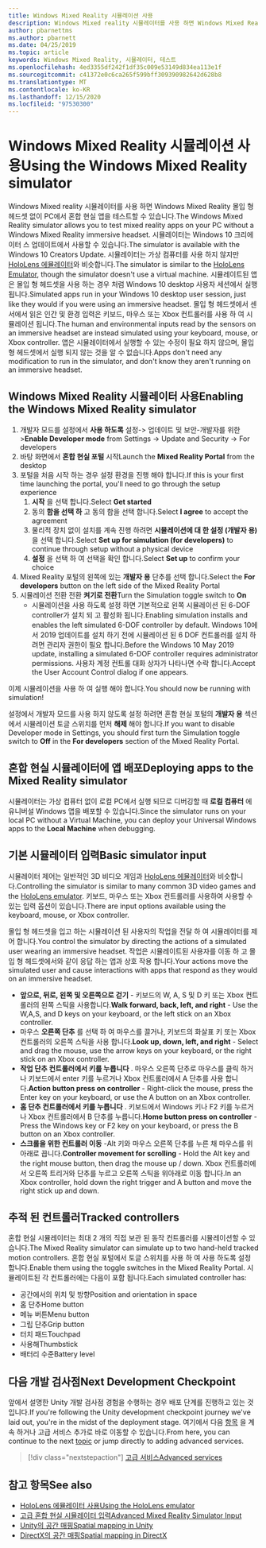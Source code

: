 ```yaml
---
title: Windows Mixed Reality 시뮬레이션 사용
description: Windows Mixed reality 시뮬레이터를 사용 하면 Windows Mixed Reality 몰입 형 헤드셋 없이 PC에서 혼합 현실 앱을 테스트할 수 있습니다.
author: pbarnettms
ms.author: pbarnett
ms.date: 04/25/2019
ms.topic: article
keywords: Windows Mixed Reality, 시뮬레이터, 테스트
ms.openlocfilehash: 4ed3355df242f1df35c009e53149d834ea113e1f
ms.sourcegitcommit: c41372e0c6ca265f599bff309390982642d628b8
ms.translationtype: MT
ms.contentlocale: ko-KR
ms.lasthandoff: 12/15/2020
ms.locfileid: "97530300"
---
```

# <a name="using-the-windows-mixed-reality-simulator"></a><span data-ttu-id="1b447-104">Windows Mixed Reality 시뮬레이션 사용</span><span class="sxs-lookup"><span data-stu-id="1b447-104">Using the Windows Mixed Reality simulator</span></span>

<span data-ttu-id="1b447-105">Windows Mixed reality 시뮬레이터를 사용 하면 Windows Mixed Reality 몰입 형 헤드셋 없이 PC에서 혼합 현실 앱을 테스트할 수 있습니다.</span><span class="sxs-lookup"><span data-stu-id="1b447-105">The Windows Mixed Reality simulator allows you to test mixed reality apps on your PC without a Windows Mixed Reality immersive headset.</span></span> <span data-ttu-id="1b447-106">시뮬레이터는 Windows 10 크리에이터 스 업데이트에서 사용할 수 있습니다.</span><span class="sxs-lookup"><span data-stu-id="1b447-106">The simulator is available with the Windows 10 Creators Update.</span></span> <span data-ttu-id="1b447-107">시뮬레이터는 가상 컴퓨터를 사용 하지 않지만 [HoloLens 에뮬레이터](using-the-hololens-emulator.md)와 비슷합니다.</span><span class="sxs-lookup"><span data-stu-id="1b447-107">The simulator is similar to the [HoloLens Emulator](using-the-hololens-emulator.md), though the simulator doesn't use a virtual machine.</span></span> <span data-ttu-id="1b447-108">시뮬레이트된 앱은 몰입 형 헤드셋을 사용 하는 경우 처럼 Windows 10 desktop 사용자 세션에서 실행 됩니다.</span><span class="sxs-lookup"><span data-stu-id="1b447-108">Simulated apps run in your Windows 10 desktop user session, just like they would if you were using an immersive headset.</span></span> <span data-ttu-id="1b447-109">몰입 형 헤드셋에서 센서에서 읽은 인간 및 환경 입력은 키보드, 마우스 또는 Xbox 컨트롤러를 사용 하 여 시뮬레이션 됩니다.</span><span class="sxs-lookup"><span data-stu-id="1b447-109">The human and environmental inputs read by the sensors on an immersive headset are instead simulated using your keyboard, mouse, or Xbox controller.</span></span> <span data-ttu-id="1b447-110">앱은 시뮬레이터에서 실행할 수 있는 수정이 필요 하지 않으며, 몰입 형 헤드셋에서 실행 되지 않는 것을 알 수 없습니다.</span><span class="sxs-lookup"><span data-stu-id="1b447-110">Apps don't need any modification to run in the simulator, and don't know they aren't running on an immersive headset.</span></span>

## <a name="enabling-the-windows-mixed-reality-simulator"></a><span data-ttu-id="1b447-111">Windows Mixed Reality 시뮬레이터 사용</span><span class="sxs-lookup"><span data-stu-id="1b447-111">Enabling the Windows Mixed Reality simulator</span></span>

1. <span data-ttu-id="1b447-112">개발자 모드를 설정에서 **사용 하도록** 설정-> 업데이트 및 보안-개발자를 위한 ></span><span class="sxs-lookup"><span data-stu-id="1b447-112">**Enable Developer mode** from Settings -> Update and Security -> For developers</span></span>
2. <span data-ttu-id="1b447-113">바탕 화면에서 **혼합 현실 포털** 시작</span><span class="sxs-lookup"><span data-stu-id="1b447-113">Launch the **Mixed Reality Portal** from the desktop</span></span>
3. <span data-ttu-id="1b447-114">포털을 처음 시작 하는 경우 설정 환경을 진행 해야 합니다.</span><span class="sxs-lookup"><span data-stu-id="1b447-114">If this is your first time launching the portal, you'll need to go through the setup experience</span></span>
   1. <span data-ttu-id="1b447-115">**시작** 을 선택 합니다.</span><span class="sxs-lookup"><span data-stu-id="1b447-115">Select **Get started**</span></span>
   2. <span data-ttu-id="1b447-116">동의 **함을 선택 하** 고 동의 함을 선택 합니다.</span><span class="sxs-lookup"><span data-stu-id="1b447-116">Select **I agree** to accept the agreement</span></span>
   3. <span data-ttu-id="1b447-117">물리적 장치 없이 설치를 계속 진행 하려면 **시뮬레이션에 대 한 설정 (개발자 용)** 을 선택 합니다.</span><span class="sxs-lookup"><span data-stu-id="1b447-117">Select **Set up for simulation (for developers)** to continue through setup without a physical device</span></span>
   4. <span data-ttu-id="1b447-118">**설정** 을 선택 하 여 선택을 확인 합니다.</span><span class="sxs-lookup"><span data-stu-id="1b447-118">Select **Set up** to confirm your choice</span></span>
4. <span data-ttu-id="1b447-119">Mixed Reality 포털의 왼쪽에 있는 **개발자 용** 단추를 선택 합니다.</span><span class="sxs-lookup"><span data-stu-id="1b447-119">Select the **For developers** button on the left side of the Mixed Reality Portal</span></span>
5. <span data-ttu-id="1b447-120">시뮬레이션 전환 전환 **켜기로 전환**</span><span class="sxs-lookup"><span data-stu-id="1b447-120">Turn the Simulation toggle switch to **On**</span></span>
   * <span data-ttu-id="1b447-121">시뮬레이션을 사용 하도록 설정 하면 기본적으로 왼쪽 시뮬레이션 된 6-DOF controller가 설치 되 고 활성화 됩니다.</span><span class="sxs-lookup"><span data-stu-id="1b447-121">Enabling simulation installs and enables the left simulated 6-DOF controller by default.</span></span>  <span data-ttu-id="1b447-122">Windows 10에서 2019 업데이트를 설치 하기 전에 시뮬레이션 된 6 DOF 컨트롤러를 설치 하려면 관리자 권한이 필요 합니다.</span><span class="sxs-lookup"><span data-stu-id="1b447-122">Before the Windows 10 May 2019 update, installing a simulated 6-DOF controller requires administrator permissions.</span></span>  <span data-ttu-id="1b447-123">사용자 계정 컨트롤 대화 상자가 나타나면 수락 합니다.</span><span class="sxs-lookup"><span data-stu-id="1b447-123">Accept the User Account Control dialog if one appears.</span></span>

<span data-ttu-id="1b447-124">이제 시뮬레이션을 사용 하 여 실행 해야 합니다.</span><span class="sxs-lookup"><span data-stu-id="1b447-124">You should now be running with simulation!</span></span>

<span data-ttu-id="1b447-125">설정에서 개발자 모드를 사용 하지 않도록 설정 하려면 혼합 현실 포털의 **개발자 용** 섹션에서 시뮬레이션 토글 스위치를 먼저 **해제** 해야 합니다.</span><span class="sxs-lookup"><span data-stu-id="1b447-125">If you want to disable Developer mode in Settings, you should first turn the Simulation toggle switch to **Off** in the **For developers** section of the Mixed Reality Portal.</span></span>

## <a name="deploying-apps-to-the-mixed-reality-simulator"></a><span data-ttu-id="1b447-126">혼합 현실 시뮬레이터에 앱 배포</span><span class="sxs-lookup"><span data-stu-id="1b447-126">Deploying apps to the Mixed Reality simulator</span></span>

<span data-ttu-id="1b447-127">시뮬레이터는 가상 컴퓨터 없이 로컬 PC에서 실행 되므로 디버깅할 때 **로컬 컴퓨터** 에 유니버설 Windows 앱을 배포할 수 있습니다.</span><span class="sxs-lookup"><span data-stu-id="1b447-127">Since the simulator runs on your local PC without a Virtual Machine, you can deploy your Universal Windows apps to the **Local Machine** when debugging.</span></span>

## <a name="basic-simulator-input"></a><span data-ttu-id="1b447-128">기본 시뮬레이터 입력</span><span class="sxs-lookup"><span data-stu-id="1b447-128">Basic simulator input</span></span>

<span data-ttu-id="1b447-129">시뮬레이터 제어는 일반적인 3D 비디오 게임과 [HoloLens 에뮬레이터](using-the-hololens-emulator.md)와 비슷합니다.</span><span class="sxs-lookup"><span data-stu-id="1b447-129">Controlling the simulator is similar to many common 3D video games and the [HoloLens emulator](using-the-hololens-emulator.md).</span></span> <span data-ttu-id="1b447-130">키보드, 마우스 또는 Xbox 컨트롤러를 사용하여 사용할 수 있는 입력 옵션이 있습니다.</span><span class="sxs-lookup"><span data-stu-id="1b447-130">There are input options available using the keyboard, mouse, or Xbox controller.</span></span>

<span data-ttu-id="1b447-131">몰입 형 헤드셋을 입고 하는 시뮬레이션 된 사용자의 작업을 전달 하 여 시뮬레이터를 제어 합니다.</span><span class="sxs-lookup"><span data-stu-id="1b447-131">You control the simulator by directing the actions of a simulated user wearing an immersive headset.</span></span> <span data-ttu-id="1b447-132">작업은 시뮬레이트된 사용자를 이동 하 고 몰입 형 헤드셋에서와 같이 응답 하는 앱과 상호 작용 합니다.</span><span class="sxs-lookup"><span data-stu-id="1b447-132">Your actions move the simulated user and cause interactions with apps that respond as they would on an immersive headset.</span></span>
* <span data-ttu-id="1b447-133">**앞으로, 뒤로, 왼쪽 및 오른쪽으로 걷기** - 키보드의 W, A, S 및 D 키 또는 Xbox 컨트롤러의 왼쪽 스틱을 사용합니다.</span><span class="sxs-lookup"><span data-stu-id="1b447-133">**Walk forward, back, left, and right** - Use the W,A,S, and D keys on your keyboard, or the left stick on an Xbox controller.</span></span>
* <span data-ttu-id="1b447-134">마우스 **오른쪽 단추** 를 선택 하 여 마우스를 끌거나, 키보드의 화살표 키 또는 Xbox 컨트롤러의 오른쪽 스틱을 사용 합니다.</span><span class="sxs-lookup"><span data-stu-id="1b447-134">**Look up, down, left, and right** - Select and drag the mouse, use the arrow keys on your keyboard, or the right stick on an Xbox controller.</span></span>
* <span data-ttu-id="1b447-135">**작업 단추 컨트롤러에서 키를 누릅니다** . 마우스 오른쪽 단추로 마우스를 클릭 하거나 키보드에서 enter 키를 누르거나 Xbox 컨트롤러에서 A 단추를 사용 합니다.</span><span class="sxs-lookup"><span data-stu-id="1b447-135">**Action button press on controller** - Right-click the mouse, press the Enter key on your keyboard, or use the A button on an Xbox controller.</span></span>
* <span data-ttu-id="1b447-136">**홈 단추 컨트롤러에서 키를 누릅니다** . 키보드에서 Windows 키나 F2 키를 누르거나 Xbox 컨트롤러에서 B 단추를 누릅니다.</span><span class="sxs-lookup"><span data-stu-id="1b447-136">**Home button press on controller** - Press the Windows key or F2 key on your keyboard, or press the B button on an Xbox controller.</span></span>
* <span data-ttu-id="1b447-137">**스크롤을 위한 컨트롤러 이동** -Alt 키와 마우스 오른쪽 단추를 누른 채 마우스를 위아래로 끕니다.</span><span class="sxs-lookup"><span data-stu-id="1b447-137">**Controller movement for scrolling** - Hold the Alt key and the right mouse button, then drag the mouse up / down.</span></span> <span data-ttu-id="1b447-138">Xbox 컨트롤러에서 오른쪽 트리거와 단추를 누르고 오른쪽 스틱을 위아래로 이동 합니다.</span><span class="sxs-lookup"><span data-stu-id="1b447-138">In an Xbox controller, hold down the right trigger and A button and move the right stick up and down.</span></span>

## <a name="tracked-controllers"></a><span data-ttu-id="1b447-139">추적 된 컨트롤러</span><span class="sxs-lookup"><span data-stu-id="1b447-139">Tracked controllers</span></span>

<span data-ttu-id="1b447-140">혼합 현실 시뮬레이터는 최대 2 개의 직접 보관 된 동작 컨트롤러를 시뮬레이션할 수 있습니다.</span><span class="sxs-lookup"><span data-stu-id="1b447-140">The Mixed Reality simulator can simulate up to two hand-held tracked motion controllers.</span></span> <span data-ttu-id="1b447-141">혼합 현실 포털에서 토글 스위치를 사용 하 여 사용 하도록 설정 합니다.</span><span class="sxs-lookup"><span data-stu-id="1b447-141">Enable them using the toggle switches in the Mixed Reality Portal.</span></span> <span data-ttu-id="1b447-142">시뮬레이트된 각 컨트롤러에는 다음이 포함 됩니다.</span><span class="sxs-lookup"><span data-stu-id="1b447-142">Each simulated controller has:</span></span>
* <span data-ttu-id="1b447-143">공간에서의 위치 및 방향</span><span class="sxs-lookup"><span data-stu-id="1b447-143">Position and orientation in space</span></span>
* <span data-ttu-id="1b447-144">홈 단추</span><span class="sxs-lookup"><span data-stu-id="1b447-144">Home button</span></span>
* <span data-ttu-id="1b447-145">메뉴 버튼</span><span class="sxs-lookup"><span data-stu-id="1b447-145">Menu button</span></span>
* <span data-ttu-id="1b447-146">그립 단추</span><span class="sxs-lookup"><span data-stu-id="1b447-146">Grip button</span></span>
* <span data-ttu-id="1b447-147">터치 패드</span><span class="sxs-lookup"><span data-stu-id="1b447-147">Touchpad</span></span>
* <span data-ttu-id="1b447-148">사용해</span><span class="sxs-lookup"><span data-stu-id="1b447-148">Thumbstick</span></span>
* <span data-ttu-id="1b447-149">배터리 수준</span><span class="sxs-lookup"><span data-stu-id="1b447-149">Battery level</span></span>

## <a name="next-development-checkpoint"></a><span data-ttu-id="1b447-150">다음 개발 검사점</span><span class="sxs-lookup"><span data-stu-id="1b447-150">Next Development Checkpoint</span></span>

<span data-ttu-id="1b447-151">앞에서 설명한 Unity 개발 검사점 경험을 수행하는 경우 배포 단계를 진행하고 있는 것입니다.</span><span class="sxs-lookup"><span data-stu-id="1b447-151">If you're following the Unity development checkpoint journey we've laid out, you're in the midst of the deployment stage.</span></span> <span data-ttu-id="1b447-152">여기에서 다음 [항목](../../develop/unity/unity-development-overview.md#4-deploying-to-a-device-or-emulator) 을 계속 하거나 고급 서비스 추가로 바로 이동할 수 있습니다.</span><span class="sxs-lookup"><span data-stu-id="1b447-152">From here, you can continue to the next [topic](../../develop/unity/unity-development-overview.md#4-deploying-to-a-device-or-emulator) or jump directly to adding advanced services.</span></span>

> [!div class="nextstepaction"]
> [<span data-ttu-id="1b447-153">고급 서비스</span><span class="sxs-lookup"><span data-stu-id="1b447-153">Advanced services</span></span>](../../develop/unity/unity-development-overview.md#5-adding-services)


## <a name="see-also"></a><span data-ttu-id="1b447-154">참고 항목</span><span class="sxs-lookup"><span data-stu-id="1b447-154">See also</span></span>
* [<span data-ttu-id="1b447-155">HoloLens 에뮬레이터 사용</span><span class="sxs-lookup"><span data-stu-id="1b447-155">Using the HoloLens emulator</span></span>](using-the-hololens-emulator.md)
* [<span data-ttu-id="1b447-156">고급 혼합 현실 시뮬레이터 입력</span><span class="sxs-lookup"><span data-stu-id="1b447-156">Advanced Mixed Reality Simulator Input</span></span>](advanced-hololens-emulator-and-mixed-reality-simulator-input.md)
* [<span data-ttu-id="1b447-157">Unity의 공간 매핑</span><span class="sxs-lookup"><span data-stu-id="1b447-157">Spatial mapping in Unity</span></span>](../../develop/unity/spatial-mapping-in-unity.md)
* [<span data-ttu-id="1b447-158">DirectX의 공간 매핑</span><span class="sxs-lookup"><span data-stu-id="1b447-158">Spatial mapping in DirectX</span></span>](../../develop/native/spatial-mapping-in-directx.md)
